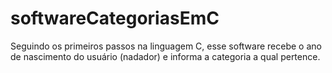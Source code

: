 # softwareCategoriasEmC
Seguindo os primeiros passos na linguagem C, esse software recebe o ano de nascimento do usuário (nadador) e informa a categoria a qual pertence.
